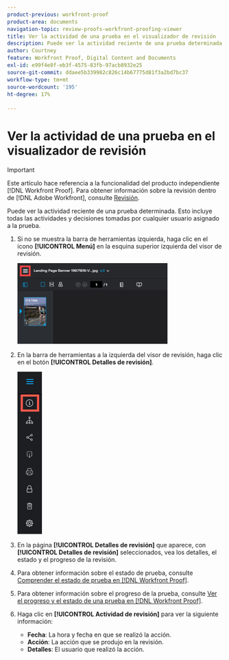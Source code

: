 ```yaml
---
product-previous: workfront-proof
product-area: documents
navigation-topic: review-proofs-workfront-proofing-viewer
title: Ver la actividad de una prueba en el visualizador de revisión
description: Puede ver la actividad reciente de una prueba determinada. Esto incluye todas las actividades y decisiones tomadas por cualquier usuario asignado a la prueba.
author: Courtney
feature: Workfront Proof, Digital Content and Documents
exl-id: e99f4e8f-eb3f-4575-83fb-97acb8932e25
source-git-commit: ddaee5b339982c826c14b67775d81f3a2bd7bc37
workflow-type: tm+mt
source-wordcount: '195'
ht-degree: 17%

---
```


# Ver la actividad de una prueba en el visualizador de revisión

>[!IMPORTANT]
>
>Este artículo hace referencia a la funcionalidad del producto independiente [!DNL Workfront Proof]. Para obtener información sobre la revisión dentro de [!DNL Adobe Workfront], consulte [Revisión](../../../review-and-approve-work/proofing/proofing.md).

Puede ver la actividad reciente de una prueba determinada. Esto incluye todas las actividades y decisiones tomadas por cualquier usuario asignado a la prueba.

1. Si no se muestra la barra de herramientas izquierda, haga clic en el icono **[!UICONTROL Menú]** en la esquina superior izquierda del visor de revisión.

   ![Menú del visor de revisiones](assets/menu-icon-in-proofing-viewer-350x188.png)

1. En la barra de herramientas a la izquierda del visor de revisión, haga clic en el botón **[!UICONTROL Detalles de revisión]**.

   ![Botón_barra_herramientas_Visor_pruebas_detalles_pruebas.png](assets/proofing-viewer-toolbar-button---proof-details.png)

1. En la página **[!UICONTROL Detalles de revisión]** que aparece, con **[!UICONTROL Detalles de revisión]** seleccionados, vea los detalles, el estado y el progreso de la revisión.

1. Para obtener información sobre el estado de prueba, consulte [Comprender el estado de prueba en [!DNL Workfront Proof]](../../../workfront-proof/wp-work-proofsfiles/manage-your-work/proof-state.md).

1. Para obtener información sobre el progreso de la prueba, consulte [Ver el progreso y el estado de una prueba en [!DNL Workfront Proof]](../../../workfront-proof/wp-work-proofsfiles/manage-your-work/view-progress-and-status-of-proof.md).
1. Haga clic en **[!UICONTROL Actividad de revisión]** para ver la siguiente información:

   * **Fecha**: La hora y fecha en que se realizó la acción.
   * **Acción**: La acción que se produjo en la revisión.
   * **Detalles**: El usuario que realizó la acción.
